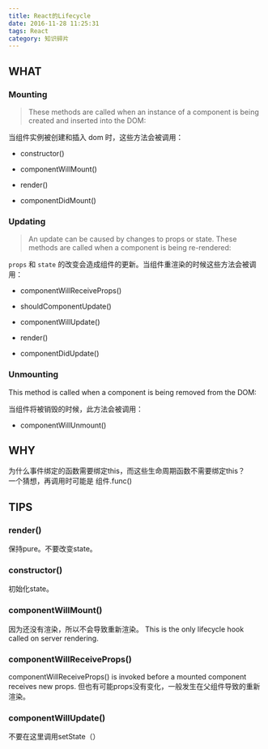 ```yaml
---
title: React的Lifecycle
date: 2016-11-28 11:25:31
tags: React
category: 知识碎片
---
```

## WHAT
### Mounting

> These methods are called when an instance of a component is being created and inserted into the DOM:

当组件实例被创建和插入 dom 时，这些方法会被调用：

- constructor()

- componentWillMount()

- render()

- componentDidMount()
<!--more-->

### Updating
> An update can be caused by changes to props or state. These methods are called when a component is being re-rendered:

`props` 和 `state` 的改变会造成组件的更新。当组件重渲染的时候这些方法会被调用：

- componentWillReceiveProps()

- shouldComponentUpdate()

- componentWillUpdate()

- render()

- componentDidUpdate()

### Unmounting

This method is called when a component is being removed from the DOM:

当组件将被销毁的时候，此方法会被调用：

- componentWillUnmount()

## WHY
为什么事件绑定的函数需要绑定this，而这些生命周期函数不需要绑定this？  
一个猜想，再调用时可能是 组件.func()

## TIPS

### render()
保持pure。不要改变state。

### constructor()
初始化state。

### componentWillMount()
因为还没有渲染，所以不会导致重新渲染。
This is the only lifecycle hook called on server rendering.

### componentWillReceiveProps()
componentWillReceiveProps() is invoked before a mounted component receives new props.
但也有可能props没有变化，一般发生在父组件导致的重新渲染。

### componentWillUpdate()
不要在这里调用setState（）

